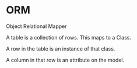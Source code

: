 # ORM

Object Relational Mapper

A table is a collection of rows. This maps to a Class.

A row in the table is an instance of that class.

A column in that row is an attribute on the model.

